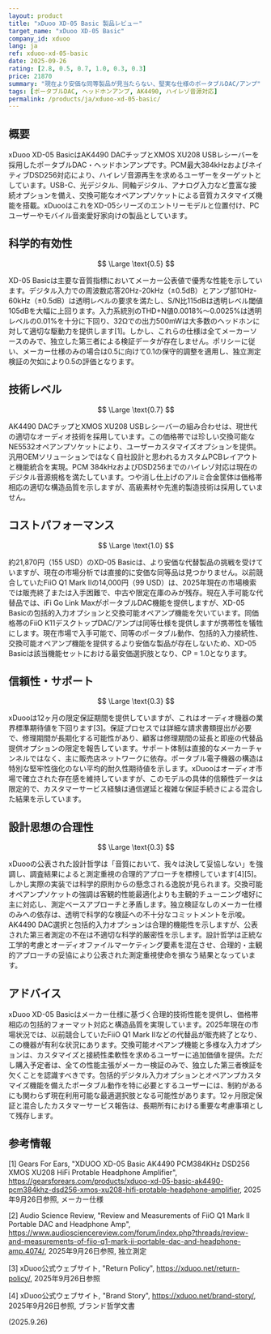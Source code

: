 ```yaml
---
layout: product
title: "xDuoo XD-05 Basic 製品レビュー"
target_name: "xDuoo XD-05 Basic"
company_id: xduoo
lang: ja
ref: xduoo-xd-05-basic
date: 2025-09-26
rating: [2.8, 0.5, 0.7, 1.0, 0.3, 0.3]
price: 21870
summary: "現在より安価な同等製品が見当たらない、堅実な仕様のポータブルDAC/アンプ"
tags: [ポータブルDAC, ヘッドホンアンプ, AK4490, ハイレゾ音源対応]
permalink: /products/ja/xduoo-xd-05-basic/
---
```


## 概要

xDuoo XD-05 BasicはAK4490 DACチップとXMOS XU208 USBレシーバーを採用したポータブルDAC・ヘッドホンアンプです。PCM最大384kHzおよびネイティブDSD256対応により、ハイレゾ音源再生を求めるユーザーをターゲットとしています。USB-C、光デジタル、同軸デジタル、アナログ入力など豊富な接続オプションを備え、交換可能なオペアンプソケットによる音質カスタマイズ機能を搭載。xDuooはこれをXD-05シリーズのエントリーモデルと位置付け、PCユーザーやモバイル音楽愛好家向けの製品としています。

## 科学的有効性

$$ \Large \text{0.5} $$

XD-05 Basicは主要な音質指標においてメーカー公表値で優秀な性能を示しています。デジタル入力での周波数応答20Hz-20kHz（±0.5dB）とアンプ部10Hz-60kHz（±0.5dB）は透明レベルの要求を満たし、S/N比115dBは透明レベル閾値105dBを大幅に上回ります。入力系統別のTHD+N値0.0018%～0.0025%は透明レベルの0.01%を十分に下回り、32Ωでの出力500mWは大多数のヘッドホンに対して適切な駆動力を提供します[1]。しかし、これらの仕様は全てメーカーソースのみで、独立した第三者による検証データが存在しません。ポリシーに従い、メーカー仕様のみの場合は0.5に向けて0.1の保守的調整を適用し、独立測定検証の欠如により0.5の評価となります。

## 技術レベル

$$ \Large \text{0.7} $$

AK4490 DACチップとXMOS XU208 USBレシーバーの組み合わせは、現世代の適切なオーディオ技術を採用しています。この価格帯では珍しい交換可能なNE5532オペアンプソケットにより、ユーザーカスタマイズオプションを提供。汎用OEMソリューションではなく自社設計と思われるカスタムPCBレイアウトと機能統合を実現。PCM 384kHzおよびDSD256までのハイレゾ対応は現在のデジタル音源規格を満たしています。つや消し仕上げのアルミ合金筐体は価格帯相応の適切な構造品質を示しますが、高級素材や先進的製造技術は採用していません。

## コストパフォーマンス

$$ \Large \text{1.0} $$

約21,870円（155 USD）のXD-05 Basicは、より安価な代替製品の挑戦を受けていますが、現在の市場分析では直接的に安価な同等品は見つかりません。以前競合していたFiiO Q1 Mark IIの14,000円（99 USD）は、2025年現在の市場検索では販売終了または入手困難で、中古や限定在庫のみが残存。現在入手可能な代替品では、iFi Go Link MaxがポータブルDAC機能を提供しますが、XD-05 Basicの包括的入力オプションと交換可能オペアンプ機能を欠いています。同価格帯のFiiO K11デスクトップDAC/アンプは同等仕様を提供しますが携帯性を犠牲にします。現在市場で入手可能で、同等のポータブル動作、包括的入力接続性、交換可能オペアンプ機能を提供するより安価な製品が存在しないため、XD-05 Basicは該当機能セットにおける最安価選択肢となり、CP = 1.0となります。

## 信頼性・サポート

$$ \Large \text{0.3} $$

xDuooは12ヶ月の限定保証期間を提供していますが、これはオーディオ機器の業界標準期待値を下回ります[3]。保証プロセスでは詳細な請求書類提出が必要で、修理期間が長期化する可能性があり、顧客は修理期間の延長と即座の代替品提供オプションの限定を報告しています。サポート体制は直接的なメーカーチャンネルではなく、主に販売店ネットワークに依存。ポータブル電子機器の構造は特別な堅牢性強化のない平均的耐久性期待値を示します。xDuooはオーディオ市場で確立された存在感を維持していますが、このモデルの具体的信頼性データは限定的で、カスタマーサービス経験は通信遅延と複雑な保証手続きによる混合した結果を示しています。

## 設計思想の合理性

$$ \Large \text{0.3} $$

xDuooの公表された設計哲学は「音質において、我々は決して妥協しない」を強調し、調査結果によると測定重視の合理的アプローチを標榜しています[4][5]。しかし実際の実装では科学的原則からの懸念される逸脱が見られます。交換可能オペアンプソケットの強調は客観的性能最適化よりも主観的チューニング嗜好に主に対応し、測定ベースアプローチと矛盾します。独立検証なしのメーカー仕様のみへの依存は、透明で科学的な検証への不十分なコミットメントを示唆。AK4490 DAC選択と包括的入力オプションは合理的機能性を示しますが、公表された第三者測定の不在は不適切な科学的厳密性を示します。設計哲学は正統な工学的考慮とオーディオファイルマーケティング要素を混在させ、合理的・主観的アプローチの妥協により公表された測定重視使命を損なう結果となっています。

## アドバイス

xDuoo XD-05 Basicはメーカー仕様に基づく合理的技術性能を提供し、価格帯相応の包括的フォーマット対応と構造品質を実現しています。2025年現在の市場状況では、以前競合していたFiiO Q1 Mark IIなどの代替品が販売終了となり、この機器が有利な状況にあります。交換可能オペアンプ機能と多様な入力オプションは、カスタマイズと接続性柔軟性を求めるユーザーに追加価値を提供。ただし購入予定者は、全ての性能主張がメーカー検証のみで、独立した第三者検証を欠くことを認識すべきです。包括的デジタル入力オプションとオペアンプカスタマイズ機能を備えたポータブル動作を特に必要とするユーザーには、制約があるにも関わらず現在利用可能な最適選択肢となる可能性があります。12ヶ月限定保証と混合したカスタマーサービス報告は、長期所有における重要な考慮事項として残存します。

## 参考情報

[1] Gears For Ears, "XDUOO XD-05 Basic AK4490 PCM384KHz DSD256 XMOS XU208 HiFi Protable Headphone Amplifier", https://gearsforears.com/products/xduoo-xd-05-basic-ak4490-pcm384khz-dsd256-xmos-xu208-hifi-protable-headphone-amplifier, 2025年9月26日参照, メーカー仕様

[2] Audio Science Review, "Review and Measurements of FiiO Q1 Mark II Portable DAC and Headphone Amp", https://www.audiosciencereview.com/forum/index.php?threads/review-and-measurements-of-fiio-q1-mark-ii-portable-dac-and-headphone-amp.4074/, 2025年9月26日参照, 独立測定

[3] xDuoo公式ウェブサイト, "Return Policy", https://xduoo.net/return-policy/, 2025年9月26日参照

[4] xDuoo公式ウェブサイト, "Brand Story", https://xduoo.net/brand-story/, 2025年9月26日参照, ブランド哲学文書

(2025.9.26)